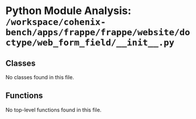 # Python Module Analysis: `/workspace/cohenix-bench/apps/frappe/frappe/website/doctype/web_form_field/__init__.py`

## Classes

No classes found in this file.


## Functions

No top-level functions found in this file.
